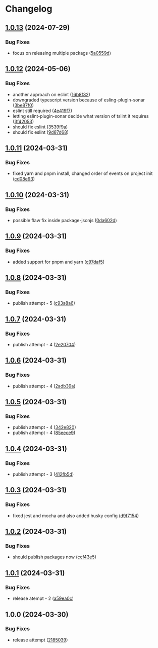 # Changelog

## [1.0.13](https://github.com/templ-project/create/compare/create-v1.0.12...create-v1.0.13) (2024-07-29)


### Bug Fixes

* focus on releasing multiple packags ([5a0559d](https://github.com/templ-project/create/commit/5a0559db68659c03f9d55f7d136ca11fdfad7586))

## [1.0.12](https://github.com/templ-project/create/compare/create-v1.0.11...create-v1.0.12) (2024-05-06)


### Bug Fixes

* another approach on eslint ([16b8f32](https://github.com/templ-project/create/commit/16b8f32095ef20e14ce1fcd52c642f12dc525779))
* downgraded typescript version because of esling-plugin-sonar ([3be87f0](https://github.com/templ-project/create/commit/3be87f0cf28117d1c5e189f904d68d143cd050a4))
* eslint still required ([4e419f7](https://github.com/templ-project/create/commit/4e419f73f18d5dcf4e687b2b8afc8acff50e2317))
* letting eslint-plugin-sonar decide what version of tslint it requires ([3f42053](https://github.com/templ-project/create/commit/3f420533f5458c7183ae34c0c5197d7ea3a74581))
* should fix eslint ([3539f9a](https://github.com/templ-project/create/commit/3539f9ab7b427e89e2f3e4a8a17885c81d6bd2b3))
* should fix eslint ([9d87d68](https://github.com/templ-project/create/commit/9d87d685c6811ca7753affc1e603cb0acb3e9ca5))

## [1.0.11](https://github.com/templ-project/create/compare/create-v1.0.10...create-v1.0.11) (2024-03-31)


### Bug Fixes

* fixed yarn and pnpm install, changed order of events on project init ([cd08e93](https://github.com/templ-project/create/commit/cd08e934a181b7d1530ef84d7bfca292b162ffe9))

## [1.0.10](https://github.com/templ-project/create/compare/create-v1.0.9...create-v1.0.10) (2024-03-31)


### Bug Fixes

* possible flaw fix inside package-jsonjs ([0da602d](https://github.com/templ-project/create/commit/0da602d7923295d680937dcc0fca839a06ed35d1))

## [1.0.9](https://github.com/templ-project/create/compare/create-v1.0.8...create-v1.0.9) (2024-03-31)


### Bug Fixes

* added support for pnpm and yarn ([c97daf5](https://github.com/templ-project/create/commit/c97daf5daa7f8a522a75aa1fe62a5e1d26ea7842))

## [1.0.8](https://github.com/templ-project/create/compare/create-v1.0.7...create-v1.0.8) (2024-03-31)


### Bug Fixes

* publish attempt - 5 ([c93a8a6](https://github.com/templ-project/create/commit/c93a8a63e67c8c165f051c7b46749fb9fb13ff34))

## [1.0.7](https://github.com/templ-project/create/compare/create-v1.0.6...create-v1.0.7) (2024-03-31)


### Bug Fixes

* publish attempt - 4 ([2e20704](https://github.com/templ-project/create/commit/2e207044d36598409a9d7b51f212904c70fce5ce))

## [1.0.6](https://github.com/templ-project/create/compare/create-v1.0.5...create-v1.0.6) (2024-03-31)


### Bug Fixes

* publish attempt - 4 ([2adb39a](https://github.com/templ-project/create/commit/2adb39a7d250062f588885f791cd974764d8da21))

## [1.0.5](https://github.com/templ-project/create/compare/create-v1.0.4...create-v1.0.5) (2024-03-31)


### Bug Fixes

* publish attempt - 4 ([342e820](https://github.com/templ-project/create/commit/342e82097888b622f4f52e32cad542f7f48f6b7b))
* publish attempt - 4 ([85eece9](https://github.com/templ-project/create/commit/85eece9635d4735c4c8e8ba429ce13fd07428e8e))

## [1.0.4](https://github.com/templ-project/create/compare/create-v1.0.3...create-v1.0.4) (2024-03-31)


### Bug Fixes

* publish attempt - 3 ([412fb5d](https://github.com/templ-project/create/commit/412fb5d7b955a2afa88d54f472a54eb5b4a6dd5a))

## [1.0.3](https://github.com/templ-project/create/compare/create-v1.0.2...create-v1.0.3) (2024-03-31)


### Bug Fixes

* fixed jest and mocha and also added husky config ([d9f7154](https://github.com/templ-project/create/commit/d9f7154d7b1bc8f92a090b939b8aa4acd97536cb))

## [1.0.2](https://github.com/templ-project/create/compare/create-v1.0.1...create-v1.0.2) (2024-03-31)


### Bug Fixes

* should publish packages now ([ccf43e5](https://github.com/templ-project/create/commit/ccf43e5a436d09eb346bdd5b2f2db28c0075efbc))

## [1.0.1](https://github.com/templ-project/create/compare/create-v1.0.0...create-v1.0.1) (2024-03-31)


### Bug Fixes

* release atempt - 2 ([a59ea0c](https://github.com/templ-project/create/commit/a59ea0c6b9c11a2d109f454f9209a4fd3c03fbe1))

## 1.0.0 (2024-03-30)


### Bug Fixes

* release attempt ([2185039](https://github.com/templ-project/create/commit/21850397fc974c31712acf5857c003afb9d794a5))
